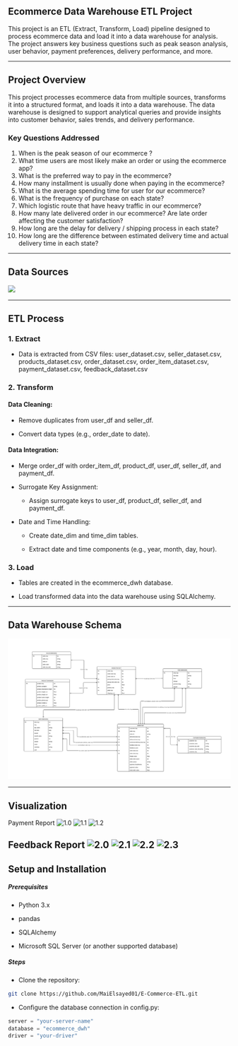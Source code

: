 ## Ecommerce Data Warehouse ETL Project

This project is an ETL (Extract, Transform, Load) pipeline designed to process ecommerce data and load it into a data warehouse for analysis. The project answers key business questions such as peak season analysis, user behavior, payment preferences, delivery performance, and more.

---

## Project Overview

This project processes ecommerce data from multiple sources, transforms it into a structured format, and loads it into a data warehouse. The data warehouse is designed to support analytical queries and provide insights into customer behavior, sales trends, and delivery performance.

### Key Questions Addressed
1. When is the peak season of our ecommerce ?
2. What time users are most likely make an order or using the ecommerce app?
3. What is the preferred way to pay in the ecommerce?
4. How many installment is usually done when paying in the ecommerce?
5. What is the average spending time for user for our ecommerce?
6. What is the frequency of purchase on each state?
7. Which logistic route that have heavy traffic in our ecommerce?
8. How many late delivered order in our ecommerce? Are late order affecting the customer satisfaction?
9. How long are the delay for delivery / shipping process in each state?
10. How long are the difference between estimated delivery time and actual delivery time in each state?

---

## Data Sources

![](images/source%20schema.jpg)

---

## ETL Process

### 1. Extract
- Data is extracted from CSV files: user_dataset.csv, seller_dataset.csv, products_dataset.csv, order_dataset.csv, order_item_dataset.csv, payment_dataset.csv, feedback_dataset.csv

### 2. Transform
#### Data Cleaning:

- Remove duplicates from user_df and seller_df.

- Convert data types (e.g., order_date to date).

#### Data Integration:

- Merge order_df with order_item_df, product_df, user_df, seller_df, and payment_df.

- Surrogate Key Assignment:

    - Assign surrogate keys to user_df, product_df, seller_df, and payment_df.

- Date and Time Handling:

    - Create date_dim and time_dim tables.

    - Extract date and time components (e.g., year, month, day, hour).

### 3. Load

- Tables are created in the ecommerce_dwh database.

- Load transformed data into the data warehouse using SQLAlchemy.

---

## Data Warehouse Schema

![](images/dimension%20model.jpg)

--- 
## Visualization

Payment Report
![1.0](https://github.com/user-attachments/assets/cf36395e-6ac0-4aae-a779-cb20337fef8d)
![1.1](https://github.com/user-attachments/assets/d7a437ac-5cf9-4c5a-88d9-27f0ad5be4ba)
![1.2](https://github.com/user-attachments/assets/26d447c3-6916-4d66-9500-fe467b109c13)

Feedback Report
![2.0](https://github.com/user-attachments/assets/e9a0f2d7-3e20-4572-ae15-6cf6dba43fb1)
![2.1](https://github.com/user-attachments/assets/db3e7e4b-b6b5-4e08-adb6-d8a5ec6150a2)
![2.2](https://github.com/user-attachments/assets/542a3df3-16cb-47e9-afe2-8dc3b815b020)
![2.3](https://github.com/user-attachments/assets/e21e1595-5f97-4789-a59e-87f4e079c918)
---

## Setup and Installation
##### Prerequisites
   - Python 3.x

   - pandas

   - SQLAlchemy

   - Microsoft SQL Server (or another supported database)

##### Steps
- Clone the repository:

```bash
git clone https://github.com/MaiElsayed01/E-Commerce-ETL.git
```

- Configure the database connection in config.py:

```python
server = "your-server-name"
database = "ecommerce_dwh"
driver = "your-driver"
```


